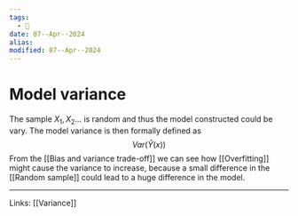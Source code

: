 ```yaml
---
tags:
  - 🌱
date: 07--Apr--2024
alias: 
modified: 07--Apr--2024
---
```

# Model variance
The sample $X_{1},X_{2}\dots$ is random and thus the model constructed could be vary. The model variance is then formally defined as
$$Var(\hat Y (x))$$
From the [[Bias and variance trade-off]] we can see how [[Overfitting]] might cause the variance to increase, because a small difference in the [[Random sample]] could lead to a huge difference in the model.

---
Links: [[Variance]]
